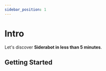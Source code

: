 ```yaml
---
sidebar_position: 1
---
```


# Intro

Let's discover **Siderabot in less than 5 minutes**.

## Getting Started
